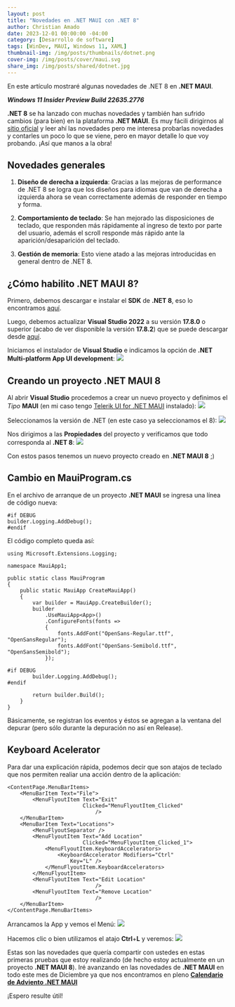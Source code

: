 ```yaml
---
layout: post
title: "Novedades en .NET MAUI con .NET 8"
author: Christian Amado
date: 2023-12-01 00:00:00 -04:00
category: [Desarrollo de software]
tags: [WinDev, MAUI, Windows 11, XAML]
thumbnail-img: /img/posts/thumbnails/dotnet.png
cover-img: /img/posts/cover/maui.svg
share_img: /img/posts/shared/dotnet.jpg
---
```


En este artículo mostraré algunas novedades de .NET 8 en **.NET MAUI**.

***Windows 11 Insider Preview Build 22635.2776***

<!--more-->

**.NET 8** se ha lanzado con muchas novedades y también han sufrido cambios (para bien) en la plataforma **.NET MAUI**. Es muy fácili dirigirnos al [sitio oficial](https://learn.microsoft.com/es-es/dotnet/maui/whats-new/dotnet-8?view=net-maui-8.0) y leer ahí las novedades pero me interesa probarlas novedades y contarles un poco lo que se viene, pero en mayor detalle lo que voy probando. ¡Así que manos a la obra!

## Novedades generales
1. **Diseño de derecha a izquierda**: Gracias a las mejoras de performance de .NET 8 se logra que los diseños para idiomas que van de derecha a izquierda ahora se vean correctamente además de responder en tiempo y forma.  

2. **Comportamiento de teclado**: Se han mejorado las disposiciones de teclado, que responden más rápidamente al ingreso de texto por parte del usuario, además el scroll responde más rápido ante la aparición/desaparición del teclado.  

3. **Gestión de memoria**: Esto viene atado a las mejoras introducidas en general dentro de .NET 8.

## ¿Cómo habilito .NET MAUI 8?
Primero, debemos descargar e instalar el **SDK** de **.NET 8**, eso lo encontramos [aquí](https://dotnet.microsoft.com/en-us/download/dotnet/thank-you/sdk-8.0.100-windows-x64-installer).  

Luego, debemos actualizar **Visual Studio 2022** a su versión **17.8.0** o superior (acabo de ver disponible la versión **17.8.2**) que se puede descargar desde [aquí](https://visualstudio.microsoft.com/downloads/).

Iniciamos el instalador de **Visual Studio** e indicamos la opción de **.NET Multi-platform App UI development**:
![](https://i.ibb.co/7bnx4RQ/1.png)

## Creando un proyecto .NET MAUI 8
Al abrir **Visual Studio** procedemos a crear un nuevo proyecto y definimos el *Tipo* **MAUI** (en mi caso tengo [Telerik UI for .NET MAUI](https://www.telerik.com/maui-ui) instalado):
![](https://i.ibb.co/QDyvX8v/2.png)

Seleccionamos la versión de .NET (en este caso ya seleccionamos el 8):
![](https://i.ibb.co/LCZv5vc/3.png)

Nos dirigimos a las **Propiedades** del proyecto y verificamos que todo corresponda al **.NET 8**:
![](https://i.ibb.co/L0NYJSx/4.png)

Con estos pasos tenemos un nuevo proyecto creado en **.NET MAUI 8** ;)

## Cambio en MauiProgram.cs
En el archivo de arranque de un proyecto **.NET MAUI** se ingresa una línea de código nueva:
```
#if DEBUG
builder.Logging.AddDebug();
#endif
```
El código completo queda así:
```
using Microsoft.Extensions.Logging;

namespace MauiApp1;

public static class MauiProgram
{
    public static MauiApp CreateMauiApp()
    {
        var builder = MauiApp.CreateBuilder();
        builder
            .UseMauiApp<App>()
            .ConfigureFonts(fonts =>
            {
                fonts.AddFont("OpenSans-Regular.ttf", "OpenSansRegular");
                fonts.AddFont("OpenSans-Semibold.ttf", "OpenSansSemibold");
            });

#if DEBUG
		builder.Logging.AddDebug();
#endif

        return builder.Build();
    }
}
```
Básicamente, se registran los eventos y éstos se agregan a la ventana del depurar (pero sólo durante la depuración no así en Release).

## Keyboard Acelerator
Para dar una explicación rápida, podemos decir que son atajos de teclado que nos permiten realiar una acción dentro de la aplicación:
```
<ContentPage.MenuBarItems>
    <MenuBarItem Text="File">
        <MenuFlyoutItem Text="Exit"
                        Clicked="MenuFlyoutItem_Clicked"
                            />
    </MenuBarItem>
    <MenuBarItem Text="Locations">
        <MenuFlyoutSeparator />
        <MenuFlyoutItem Text="Add Location"
                        Clicked="MenuFlyoutItem_Clicked_1">
            <MenuFlyoutItem.KeyboardAccelerators>
                <KeyboardAccelerator Modifiers="Ctrl"
                    Key="L" />
            </MenuFlyoutItem.KeyboardAccelerators>
        </MenuFlyoutItem>
        <MenuFlyoutItem Text="Edit Location"
                            />
        <MenuFlyoutItem Text="Remove Location"
                            />
    </MenuBarItem>
</ContentPage.MenuBarItems>
```
Arrancamos la App y vemos el Menú:
![](https://i.ibb.co/FWRFggx/5.png)

Hacemos clic o bien utilizamos el atajo **Ctrl**+**L** y veremos:
![](https://i.ibb.co/dGNdZDc/6.png)

Estas son las novedades que quería compartir con ustedes en estas primeras pruebas que estoy realizando (de hecho estoy actualmente en un proyecto **.NET MAUI 8**). Iré avanzando en las novedades de **.NET MAUI** en todo este mes de Diciembre ya que nos encontramos en pleno **[Calendario de Adviento .NET MAUI](https://elcamino.dev/calendario-adviento-net-maui-espanol-23)**

¡Espero resulte útil!
